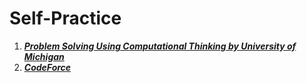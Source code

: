 # Self-Practice

1. [__*Problem Solving Using Computational Thinking by University of Michigan*__](https://github.com/thanhnhan311201/CS112.L21.KHCL/tree/main/Self-Practice/Th%C3%A0nh%20Nh%C3%A2n/ComputationalThingking_Coursera)
2. [__*CodeForce*__](https://github.com/thanhnhan311201/CS112.L21.KHCL/blob/main/Self-Practice/Th%C3%A0nh%20Nh%C3%A2n/codeforce.png)

 